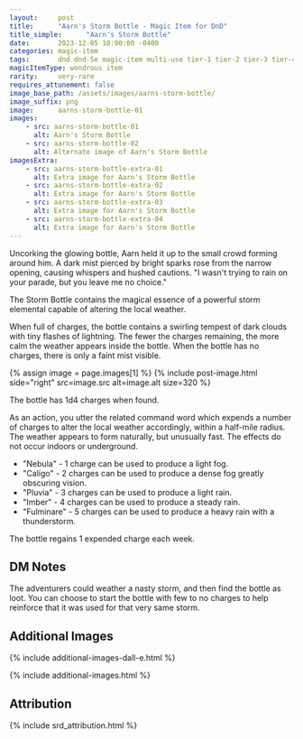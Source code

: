 ```yaml
---
layout:     post
title:      "Aarn's Storm Bottle - Magic Item for DnD"
title_simple:      "Aarn's Storm Bottle"
date:       2023-12-05 10:00:00 -0400
categories: magic-item
tags:       dnd dnd-5e magic-item multi-use tier-1 tier-2 tier-3 tier-4
magicItemType: wondrous item
rarity:     very-rare
requires_attunement: false
image_base_path: /assets/images/aarns-storm-bottle/
image_suffix: png
image:      aarns-storm-bottle-01
images:
    - src: aarns-storm-bottle-01
      alt: Aarn's Storm Bottle
    - src: aarns-storm-bottle-02
      alt: Alternate image of Aarn's Storm Bottle
imagesExtra:
    - src: aarns-storm-bottle-extra-01
      alt: Extra image for Aarn's Storm Bottle
    - src: aarns-storm-bottle-extra-02
      alt: Extra image for Aarn's Storm Bottle
    - src: aarns-storm-bottle-extra-03
      alt: Extra image for Aarn's Storm Bottle
    - src: aarns-storm-bottle-extra-04
      alt: Extra image for Aarn's Storm Bottle
---
```


<p class="read-aloud">
    Uncorking the glowing bottle, Aarn held it up to the small crowd forming around him. A dark mist pierced by bright sparks rose from the narrow opening, causing whispers and hushed cautions. "I wasn't trying to rain on your parade, but you leave me no choice."
</p>

<!--more-->

The Storm Bottle contains the magical essence of a powerful storm elemental capable of altering the local weather.

When full of charges, the bottle contains a swirling tempest of dark clouds with tiny flashes of lightning. The fewer the charges remaining, the more calm the weather appears inside the bottle. When the bottle has no charges, there is only a faint mist visible.


{% assign image = page.images[1] %}
{% include post-image.html side="right" src=image.src alt=image.alt size=320 %}

The bottle has 1d4 charges when found.

As an action, you utter the related command word which expends a number of charges to alter the local weather accordingly, within a half-mile radius. The weather appears to form naturally, but unusually fast. The effects do not occur indoors or underground.

- "Nebula" - 1 charge can be used to produce a light fog.
- "Caligo" - 2 charges can be used to produce a dense fog greatly obscuring vision.
- "Pluvia" - 3 charges can be used to produce a light rain.
- "Imber" - 4 charges can be used to produce a steady rain.
- "Fulminare" - 5 charges can be used to produce a heavy rain with a thunderstorm.

The bottle regains 1 expended charge each week.


## DM Notes

The adventurers could weather a nasty storm, and then find the bottle as loot. You can choose to start the bottle with few to no charges to help reinforce that it was used for that very same storm.


## Additional Images

{% include additional-images-dall-e.html %}

{% include additional-images.html %}


## Attribution

{% include srd_attribution.html %}
